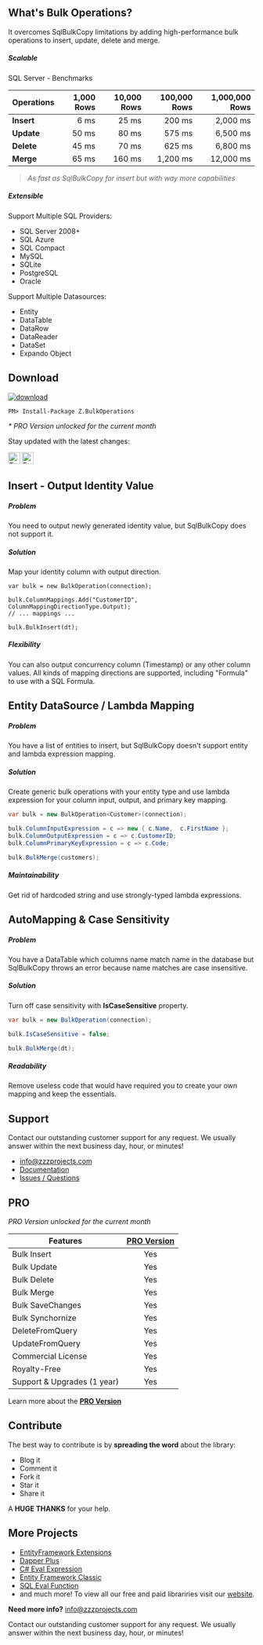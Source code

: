 ## What's Bulk Operations?
It overcomes SqlBulkCopy limitations by adding high-performance bulk operations to insert, update, delete and merge.

##### Scalable
SQL Server - Benchmarks

| Operations | 1,000 Rows | 10,000 Rows | 100,000 Rows | 1,000,000 Rows |
| ---------- | ---------: | ----------: | -----------: | -------------: |
|**Insert**  | 6 ms       | 25 ms       | 200 ms       | 2,000 ms       |
|**Update**  | 50 ms      | 80 ms       | 575 ms       | 6,500 ms       |
|**Delete**  | 45 ms      | 70 ms       | 625 ms       | 6,800 ms       |
|**Merge**   | 65 ms      | 160 ms      | 1,200 ms     | 12,000 ms      |

> _As fast as SqlBulkCopy for insert but with way more capabilities_

##### Extensible
Support Multiple SQL Providers:
- SQL Server 2008+
- SQL Azure
- SQL Compact
- MySQL
- SQLite
- PostgreSQL
- Oracle

Support Multiple Datasources:
- Entity
- DataTable
- DataRow
- DataReader
- DataSet
- Expando Object

## Download
<a href="https://www.nuget.org/packages/Z.BulkOperations/" target="_blank"><img src="https://zzzprojects.github.io/images/nuget/bulk-operations-v.svg" alt="download" /></a>
<a href="https://www.nuget.org/packages/Z.BulkOperations/" target="_blank"><img src="https://zzzprojects.github.io/images/nuget/bulk-operations-d.svg" alt="" /></a>

```
PM> Install-Package Z.BulkOperations
```

_* PRO Version unlocked for the current month_

Stay updated with the latest changes:

<a href="https://twitter.com/zzzprojects" target="_blank"><img src="http://www.zzzprojects.com/images/twitter_follow.png" alt="Twitter Follow" height="24" /></a>
<a href="https://www.facebook.com/zzzprojects/" target="_blank"><img src="http://www.zzzprojects.com/images/facebook_like.png" alt="Facebook Like" height="24" /></a>

## Insert - Output Identity Value

##### Problem
You need to output newly generated identity value, but SqlBulkCopy does not support it.

##### Solution
Map your identity column with output direction.

```
var bulk = new BulkOperation(connection);

bulk.ColumnMappings.Add("CustomerID", ColumnMappingDirectionType.Output);
// ... mappings ...

bulk.BulkInsert(dt);
```

##### Flexibility
You can also output concurrency column (Timestamp) or any other column values. All kinds of mapping directions are supported, including "Formula" to use with a SQL Formula.

## Entity DataSource / Lambda Mapping
##### Problem
You have a list of entities to insert, but SqlBulkCopy doesn't support entity and lambda expression mapping.

##### Solution
Create generic bulk operations with your entity type and use lambda expression for your column input, output, and primary key mapping.

```csharp
var bulk = new BulkOperation<Customer>(connection);

bulk.ColumnInputExpression = c => new { c.Name,  c.FirstName };
bulk.ColumnOutputExpression = c => c.CustomerID;
bulk.ColumnPrimaryKeyExpression = c => c.Code;

bulk.BulkMerge(customers);
```

##### Maintainability
Get rid of hardcoded string and use strongly-typed lambda expressions.

## AutoMapping & Case Sensitivity
##### Problem
You have a DataTable which columns name match name in the database but SqlBulkCopy throws an error because name matches are case insensitive.

##### Solution
Turn off case sensitivity with **IsCaseSensitive** property.

```csharp
var bulk = new BulkOperation(connection);

bulk.IsCaseSensitive = false;

bulk.BulkMerge(dt);
```

##### Readability
Remove useless code that would have required you to create your own mapping and keep the essentials.

## Support
Contact our outstanding customer support for any request. We usually answer within the next business day, hour, or minutes!

- info@zzzprojects.com
- [Documentation](https://github.com/zzzprojects/Bulk-Operations/wiki)
- [Issues / Questions](https://github.com/zzzprojects/Bulk-Operations/issues)

## PRO
_PRO Version unlocked for the current month_

Features                    | [PRO Version](https://bulk-operations.net/#pro)
--------                    | :-------------: |
Bulk Insert                 | Yes
Bulk Update                 | Yes
Bulk Delete                 | Yes
Bulk Merge                  | Yes
Bulk SaveChanges            | Yes
Bulk Synchornize            | Yes
DeleteFromQuery             | Yes
UpdateFromQuery             | Yes
Commercial License          | Yes
Royalty-Free                | Yes
Support & Upgrades (1 year) | Yes

Learn more about the **[PRO Version](https://bulk-operations.net/#pro)**

## Contribute
The best way to contribute is by **spreading the word** about the library:

 - Blog it
 - Comment it
 - Fork it
 - Star it
 - Share it
 
A **HUGE THANKS** for your help.

## More Projects

- [EntityFramework Extensions](https://entityframework-extensions.net/)
- [Dapper Plus](https://dapper-plus.net/)
- [C# Eval Expression](https://eval-expression.net/)
- [Entity Framework Classic](https://entityframework-classic.net/)
- [SQL Eval Function](https://eval-sql.net/)
- and much more! 
To view all our free and paid librariries visit our [website](https://zzzprojects.com/).

**Need more info?** info@zzzprojects.com

Contact our outstanding customer support for any request. We usually answer within the next business day, hour, or minutes!
